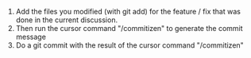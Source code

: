 1. Add the files you modified (with git add) for the feature / fix that was done in the current discussion.
2. Then run the cursor command "/commitizen" to generate the commit message
3. Do a git commit with the result of the cursor command "/commitizen"